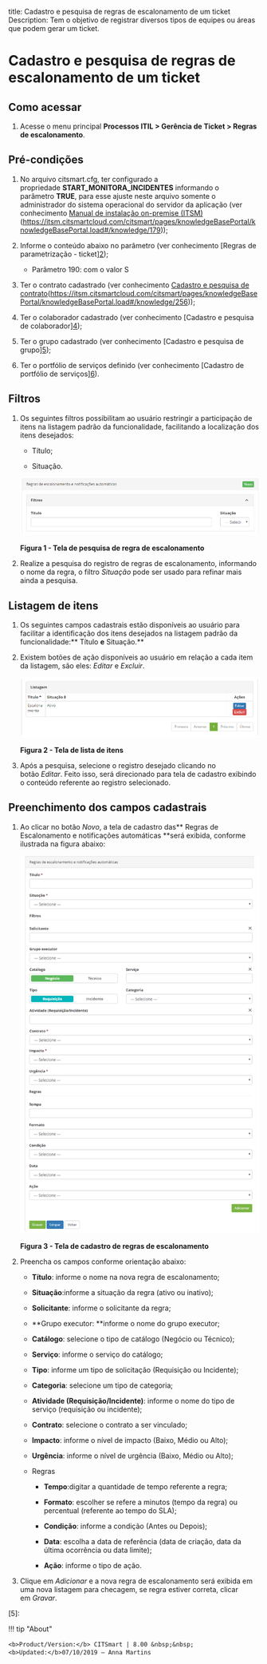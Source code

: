 title: Cadastro e pesquisa de regras de escalonamento de um ticket
Description: Tem o objetivo de registrar diversos tipos de equipes ou áreas que
podem gerar um ticket.

# Cadastro e pesquisa de regras de escalonamento de um ticket

Como acessar
-----------

1.  Acesse o menu principal **Processos ITIL > Gerência de
    Ticket > Regras de escalonamento**.

Pré-condições
-------------

1.  No arquivo citsmart.cfg, ter configurado a
    propriedade **START_MONITORA_INCIDENTES** informando o
    parâmetro **TRUE**, para esse ajuste neste arquivo somente o administrador
    do sistema operacional do servidor da aplicação (ver conhecimento [Manual de
    instalação on-premise
    (ITSM)][1](https://itsm.citsmartcloud.com/citsmart/pages/knowledgeBasePortal/knowledgeBasePortal.load#/knowledge/179));

2.  Informe o conteúdo abaixo no parâmetro (ver conhecimento [Regras de
    parametrização -
    ticket][2](https://itsm.citsmartcloud.com/citsmart/pages/knowledgeBasePortal/knowledgeBasePortal.load#/knowledge/367));

    -   Parâmetro 190: com o valor S

1.  Ter o contrato cadastrado (ver conhecimento [Cadastro e pesquisa de
    contrato][3](https://itsm.citsmartcloud.com/citsmart/pages/knowledgeBasePortal/knowledgeBasePortal.load#/knowledge/256));

2.  Ter o colaborador cadastrado (ver conhecimento [Cadastro e pesquisa de
    colaborador][4](https://itsm.citsmartcloud.com/citsmart/pages/knowledgeBasePortal/knowledgeBasePortal.load#/knowledge/246));

3.  Ter o grupo cadastrado (ver conhecimento [Cadastro e pesquisa de
    grupo][5](https://itsm.citsmartcloud.com/citsmart/pages/knowledgeBasePortal/knowledgeBasePortal.load#/knowledge/249));

4.  Ter o portfólio de serviços definido (ver conhecimento [Cadastro de
    portfólio de
    serviços][6](https://itsm.citsmartcloud.com/citsmart/pages/knowledgeBasePortal/knowledgeBasePortal.load#/knowledge/964)).

Filtros
-------

1.  Os seguintes filtros possibilitam ao usuário restringir a participação de
    itens na listagem padrão da funcionalidade, facilitando a localização dos
    itens desejados:

    -   Título;

    -   Situação.
    
    ![escalonamento](images/escalation-rule1.png)
    
    **Figura 1 - Tela de pesquisa de regra de escalonamento**

1.  Realize a pesquisa do registro de regras de escalonamento, informando o nome
    da regra, o filtro *Situação* pode ser usado para refinar mais ainda a
    pesquisa.

Listagem de itens
-----------------

1.  Os seguintes campos cadastrais estão disponíveis ao usuário para facilitar a
    identificação dos itens desejados na listagem padrão da
    funcionalidade:** Título **e** Situação.**

2.  Existem botões de ação disponíveis ao usuário em relação a cada item da
    listagem, são eles: *Editar* e *Excluir*.

    ![escalonamento](images/escalation-rule2.png)

    **Figura 2 - Tela de lista de itens**

1.  Após a pesquisa, selecione o registro desejado clicando no botão *Editar*.
    Feito isso, será direcionado para tela de cadastro exibindo o conteúdo
    referente ao registro selecionado.

Preenchimento dos campos cadastrais
-----------------------------------

1.  Ao clicar no botão *Novo*, a tela de cadastro das** Regras de Escalonamento
    e notificações automáticas **será exibida, conforme ilustrada na figura
    abaixo:

    ![escalonamento](images/escalation-rule3.png)

    **Figura 3 - Tela de cadastro de regras de escalonamento**

1.  Preencha os campos conforme orientação abaixo:

    -   **Título**: informe o nome na nova regra de escalonamento;

    -   **Situação**:informe a situação da regra (ativo ou inativo);

    -   **Solicitante**: informe o solicitante da regra;

    -   **Grupo executor: **informe o nome do grupo executor;

    -   **Catálogo**: selecione o tipo de catálogo (Negócio ou Técnico);

    -   **Serviço**: informe o serviço do catálogo;

    -   **Tipo**: informe um tipo de solicitação (Requisição ou Incidente);

    -   **Categoria**: selecione um tipo de categoria;

    -   **Atividade (Requisição/Incidente)**: informe o nome do tipo de serviço
    (requisição ou incidente);

    -   **Contrato**: selecione o contrato a ser vinculado;

    -   **Impacto**: informe o nível de impacto (Baixo, Médio ou Alto);

    -   **Urgência**: informe o nível de urgência (Baixo, Médio ou Alto);

    -   Regras

        -   **Tempo**:digitar a quantidade de tempo referente a regra;

        -   **Formato**: escolher se refere a minutos (tempo da regra) ou percentual
            (referente ao tempo do SLA);

        -   **Condição**: informe a condição (Antes ou Depois);

        -   **Data**: escolha a data de referência (data de criação, data da última
            ocorrência ou data limite);

        -   **Ação**: informe o tipo de ação.

1.  Clique em *Adicionar* e a nova regra de escalonamento será exibida em uma
    nova listagem para checagem, se regra estiver correta, clicar em *Gravar*.

[1]:
[2]:
[3]:
[4]:
[5]:


!!! tip "About"

    <b>Product/Version:</b> CITSmart | 8.00 &nbsp;&nbsp;
    <b>Updated:</b>07/10/2019 – Anna Martins

